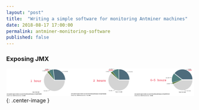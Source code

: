 ```yaml
---
layout: "post"
title:  "Writing a simple software for monitoring Antminer machines"
date: 2018-08-17 17:00:00
permalink: antminer-monitoring-software
published: false
---
```


### <a href="#expose_jmx" name="expose_jmx"><i class="fa fa-link anchor" aria-hidden="true"></i></a> Exposing JMX

![](assets/images/memory-leak/results.png){: .center-image }
